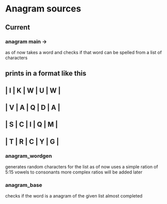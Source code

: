 # Anagram sources

## Current

### anagram main ->

as of now takes a word and checks if that word can be spelled from
a list of characters

prints in a format like this
 ---------------------
 | I | K | W | U | W |
 ---------------------
 | V | A | Q | D | A |
 ---------------------
 | S | C | I | Q | M |
 ---------------------
 | T | R | C | Y | G |
 ---------------------

###

### anagram_wordgen

generates random characters for the list
as of now uses a simple ration of 5:15 vowels to consonants
more complex ratios will be added later

### anagram_base

checks if the word is a anagram of the given list
almost completed 
